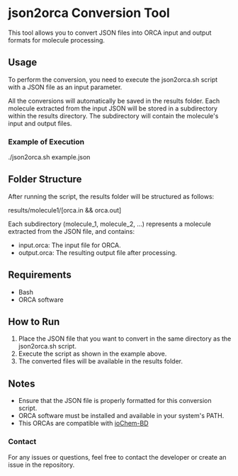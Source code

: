 # json2orca Conversion Tool

This tool allows you to convert JSON files into ORCA input and output formats for molecule processing.

## Usage

To perform the conversion, you need to execute the json2orca.sh script with a JSON file as an input parameter.

All the conversions will automatically be saved in the results folder. Each molecule extracted from the input JSON will be stored in a subdirectory within the results directory. The subdirectory will contain the molecule's input and output files.

### Example of Execution

./json2orca.sh example.json

## Folder Structure

After running the script, the results folder will be structured as follows:

results/molecule1/[orca.in && orca.out]

Each subdirectory (molecule_1, molecule_2, ...) represents a molecule extracted from the JSON file, and contains:
- input.orca: The input file for ORCA.
- output.orca: The resulting output file after processing.

## Requirements

- Bash
- ORCA software

## How to Run

1. Place the JSON file that you want to convert in the same directory as the json2orca.sh script.
2. Execute the script as shown in the example above.
3. The converted files will be available in the results folder.

## Notes

- Ensure that the JSON file is properly formatted for this conversion script.
- ORCA software must be installed and available in your system's PATH.
- This ORCAs are compatible with [ioChem-BD](https://www.iochem-bd.com/)


### Contact

For any issues or questions, feel free to contact the developer or create an issue in the repository.
